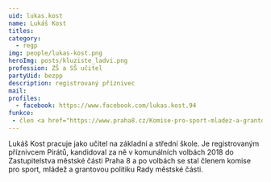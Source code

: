 ```yaml
---
uid: lukas.kost
name: Lukáš Kost
titles:
category:
  - regp
img: people/lukas-kost.png
heroImg: posts/kluziste_ladvi.png
profession: ZŠ a SŠ učitel
partyUid: bezpp
description: registrovaný příznivec
mail:
profiles:
  - facebook: https://www.facebook.com/lukas.kost.94
funkce:
 - člen <a href="https://www.praha8.cz/Komise-pro-sport-mladez-a-grantovou-politiku-2018-2022.html">Komise pro sport, mládež a grantovou politiku RMČP8</a>
---
```


Lukáš Kost pracuje jako učitel na základní a střední škole. Je registrovaným příznivcem Pirátů, kandidoval za ně v komunálních volbách 2018 do Zastupitelstva městské části Praha 8 a po volbách se stal členem komise pro sport, mládež a grantovou politiku Rady městské části. 
